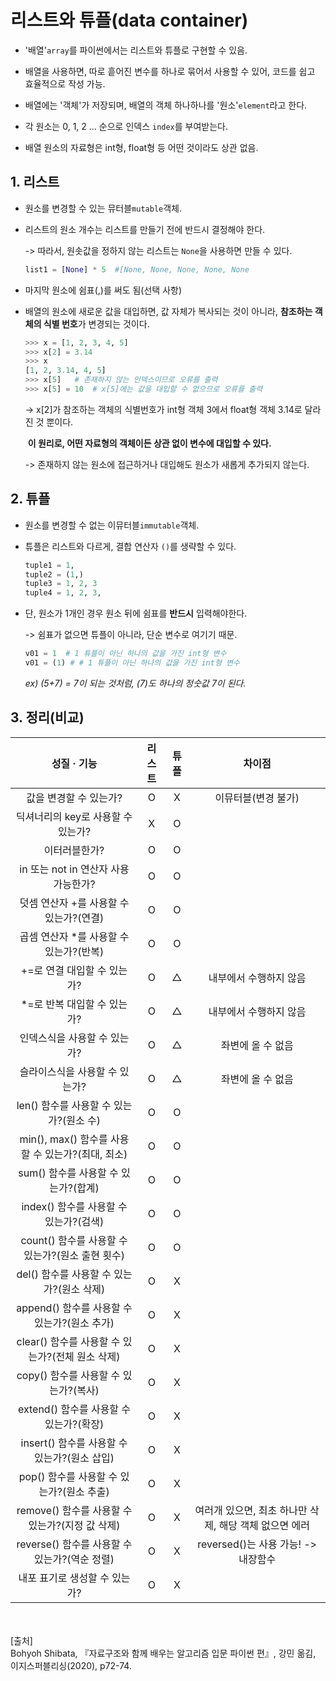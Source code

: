 # 리스트와 튜플(data container)

- '배열'`array`를 파이썬에서는 리스트와 튜플로 구현할 수 있음.

- 배열을 사용하면, 따로 흩어진 변수를 하나로 묶어서 사용할 수 있어, 코드를 쉽고 효율적으로 작성 가능.

- 배열에는 '객체'가 저장되며, 배열의 객체 하나하나를 '원소'`element`라고 한다. 

- 각 원소는 0, 1, 2 ... 순으로 인덱스 `index`를 부여받는다.

- 배열 원소의 자료형은 int형, float형 등 어떤 것이라도 상관 없음.

  

## 1. 리스트

- 원소를 변경할 수 있는 뮤터블`mutable`객체.

- 리스트의 원소 개수는 리스트를 만들기 전에 반드시 결정해야 한다.

  -> 따라서, 원솟값을 정하지 않는 리스트는 `None`을 사용하면 만들 수 있다.

  ~~~ python
  list1 = [None] * 5  #[None, None, None, None, None
  ~~~

- 마지막 원소에 쉼표(,)를 써도 됨(선택 사항)

- 배열의 원소에 새로운 값을 대입하면, 값 자체가 복사되는 것이 아니라, **참조하는 객체의 식별 번호**가 변경되는 것이다.

  ~~~python
  >>> x = [1, 2, 3, 4, 5]
  >>> x[2] = 3.14  
  >>> x
  [1, 2, 3.14, 4, 5]
  >>> x[5]   # 존재하지 않는 인덱스이므로 오류를 출력
  >>> x[5] = 10  # x[5]에는 값을 대입할 수 없으므로 오류를 출력
  ~~~

  -> x[2]가 참조하는 객체의 식별번호가 int형 객체 3에서 float형 객체 3.14로 달라진 것 뿐이다.

  ​    **이 원리로, 어떤 자료형의 객체이든 상관 없이 변수에 대입할 수 있다.**

  -> 존재하지 않는 원소에 접근하거나 대입해도 원소가 새롭게 추가되지 않는다.

  

## 2. 튜플

- 원소를 변경할 수 없는 이뮤터블`immutable`객체.

- 튜플은 리스트와 다르게, 결합 연산자 `()`를 생략할 수 있다.

  ~~~ python
  tuple1 = 1,
  tuple2 = (1,)
  tuple3 = 1, 2, 3
  tuple4 = 1, 2, 3,
  ~~~

- 단, 원소가 1개인 경우 원소 뒤에 쉼표를 **반드시** 입력해야한다.

  -> 쉼표가 없으면 튜플이 아니라, 단순 변수로 여기기 때문.

  ~~~python
  v01 = 1  # 1 튜플이 아닌 하나의 값을 가진 int형 변수
  v01 = (1) # # 1 튜플이 아닌 하나의 값을 가진 int형 변수
  ~~~

  *ex) (5+7) = 7이 되는 것처럼, (7)도 하나의 정숫값 7이 된다.*



## 3. 정리(비교)

|                    성질 · 기능                    | 리스트 | 튜플 |                         차이점                         |
| :-----------------------------------------------: | :----: | :--: | :----------------------------------------------------: |
|              값을 변경할 수 있는가?               |   O    |  X   |                  이뮤터블(변경 불가)                   |
|        딕셔너리의 key로 사용할 수 있는가?         |   X    |  O   |                                                        |
|                   이터러블한가?                   |   O    |  O   |                                                        |
|       in 또는 not in 연산자 사용 가능한가?        |   O    |  O   |                                                        |
|      덧셈 연산자 +를 사용할 수 있는가?(연결)      |   O    |  O   |                                                        |
|      곱셈 연산자 *를 사용할 수 있는가?(반복)      |   O    |  O   |                                                        |
|            +=로 연결 대입할 수 있는가?            |   O    |  △   |                 내부에서 수행하지 않음                 |
|            *=로 반복 대입할 수 있는가?            |   O    |  △   |                 내부에서 수행하지 않음                 |
|           인덱스식을 사용할 수 있는가?            |   O    |  △   |                   좌변에 올 수 없음                    |
|          슬라이스식을 사용할 수 있는가?           |   O    |  △   |                   좌변에 올 수 없음                    |
|      len() 함수를 사용할 수 있는가?(원소 수)      |   O    |  O   |                                                        |
| min(), max() 함수를 사용할 수 있는가?(최대, 최소) |   O    |  O   |                                                        |
|       sum() 함수를 사용할 수 있는가?(합계)        |   O    |  O   |                                                        |
|      index() 함수를 사용할 수 있는가?(검색)       |   O    |  O   |                                                        |
| count() 함수를 사용할 수 있는가?(원소 출현 횟수)  |   O    |  O   |                                                        |
|     del() 함수를 사용할 수 있는가?(원소 삭제)     |   O    |  X   |                                                        |
|   append() 함수를 사용할 수 있는가?(원소 추가)    |   O    |  X   |                                                        |
| clear() 함수를 사용할 수 있는가?(전체 원소 삭제)  |   O    |  X   |                                                        |
|       copy() 함수를 사용할 수 있는가?(복사)       |   O    |  X   |                                                        |
|      extend() 함수를 사용할 수 있는가?(확장)      |   O    |  X   |                                                        |
|   insert() 함수를 사용할 수 있는가?(원소 삽입)    |   O    |  X   |                                                        |
|     pop() 함수를 사용할 수 있는가?(원소 추출)     |   O    |  X   |                                                        |
|  remove() 함수를 사용할 수 있는가?(지정 값 삭제)  |   O    |  X   | 여러개 있으면, 최초 하나만 삭제, 해당 객체 없으면 에러 |
|   reverse() 함수를 사용할 수 있는가?(역순 정렬)   |   O    |  X   |          reversed()는 사용 가능! -> 내장함수           |
|           내포 표기로 생성할 수 있는가?           |   O    |  X   |                                                        |

<br/><br/>
[출처]<br/>
Bohyoh Shibata, 『자료구조와 함께 배우는 알고리즘 입문 파이썬 편』, 강민 옮김, 이지스퍼블리싱(2020), p72-74.
